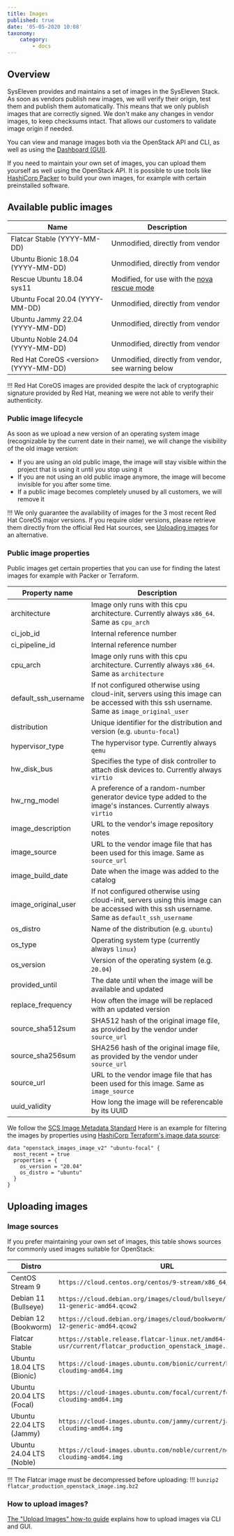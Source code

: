 ```yaml
---
title: Images
published: true
date: '05-05-2020 10:08'
taxonomy:
    category:
        - docs
---
```


## Overview

SysEleven provides and maintains a set of images in the SysEleven Stack. As soon as vendors publish new images, we will verify their origin, test them and publish them automatically. This means that we only publish images that are correctly signed. We don't make any changes in vendor images, to keep checksums intact. That allows our customers to validate image origin if needed.

You can view and manage images both via the OpenStack API and CLI, as well as using the [Dashboard (GUI)](https://cloud.syseleven.de/).

If you need to maintain your own set of images, you can upload them yourself as well using the OpenStack API. It is possible to use tools like [HashiCorp Packer](https://www.packer.io/) to build your own images, for example with certain preinstalled software.

## Available public images

Name                                    | Description                                         |
----------------------------------------|-----------------------------------------------------|
Flatcar Stable (YYYY-MM-DD)             | Unmodified, directly from vendor                    |
Ubuntu Bionic 18.04 (YYYY-MM-DD)        | Unmodified, directly from vendor                    |
Rescue Ubuntu 18.04 sys11               | Modified, for use with the [nova rescue mode](../../03.Howtos/05.nova-rescue-mode/docs.en.md) |
Ubuntu Focal 20.04 (YYYY-MM-DD)         | Unmodified, directly from vendor                    |
Ubuntu Jammy 22.04 (YYYY-MM-DD)         | Unmodified, directly from vendor                    |
Ubuntu Noble 24.04 (YYYY-MM-DD)         | Unmodified, directly from vendor                    |
Red Hat CoreOS <version\> (YYYY-MM-DD)  | Unmodified, directly from vendor, see warning below |

!!! Red Hat CoreOS images are provided despite the lack of cryptographic signature provided by Red Hat, meaning we were not able to verify their authenticity.

### Public image lifecycle

As soon as we upload a new version of an operating system image (recognizable by the current date in their name), we will change the visibility of the old image version:

- If you are using an old public image, the image will stay visible within the project that is using it until you stop using it
- If you are not using an old public image anymore, the image will become invisible for you after some time.
- If a public image becomes completely unused by all customers, we will remove it

!!! We only guarantee the availability of images for the 3 most recent Red Hat CoreOS major versions. If you require older versions, please retrieve them directly from the official Red Hat sources, see <a href="#uploading-images">Uploading images</a> for an alternative.

### Public image properties

Public images get certain properties that you can use for finding the latest images for example with Packer or Terraform.

Property name                    | Description                               |
---------------------------------|-------------------------------------------|
architecture                     | Image only runs with this cpu architecture. Currently always `x86_64`. Same as `cpu_arch` |
ci_job_id                        | Internal reference number                 |
ci_pipeline_id                   | Internal reference number                 |
cpu_arch                         | Image only runs with this cpu architecture. Currently always `x86_64`. Same as `architecture` |
default_ssh_username             | If not configured otherwise using cloud-init, servers using this image can be accessed with this ssh username. Same as `image_original_user` |
distribution                     | Unique identifier for the distribution and version (e.g. `ubuntu-focal`) |
hypervisor_type                  | The hypervisor type. Currently always `qemu` |
hw_disk_bus                      | Specifies the type of disk controller to attach disk devices to. Currently always `virtio` |
hw_rng_model                     | A preference of a random-number generator device type added to the image's instances. Currently always `virtio` |
image_description                | URL to the vendor's image repository notes |
image_source                     | URL to the vendor image file that has been used for this image. Same as `source_url` |
image_build_date                 | Date when the image was added to the catalog |
image_original_user              | If not configured otherwise using cloud-init, servers using this image can be accessed with this ssh username. Same as `default_ssh_username` |
os_distro                        | Name of the distribution (e.g. `ubuntu`) |
os_type                          | Operating system type (currently always `linux`) |
os_version                       | Version of the operating system (e.g. `20.04`) |
provided_until                   | The date until when the image will be available and updated |
replace_frequency                | How often the image will be replaced with an updated version |
source_sha512sum                 | SHA512 hash of the original image file, as provided by the vendor under `source_url` |
source_sha256sum                 | SHA256 hash of the original image file, as provided by the vendor under `source_url` |
source_url                       | URL to the vendor image file that has been used for this image. Same as `image_source` |
uuid_validity                    | How long the image will be referencable by its UUID |

We follow the [SCS Image Metadata Standard](https://docs.scs.community/standards/scs-0102-v1-image-metadata/)
Here is an example for filtering the images by properties using [HashiCorp Terraform's image data source](https://www.terraform.io/docs/providers/openstack/d/images_image_v2.html):

```hcl
data "openstack_images_image_v2" "ubuntu-focal" {
  most_recent = true
  properties = {
    os_version = "20.04"
    os_distro = "ubuntu"
  }
}
```

## Uploading images

### Image sources

If you prefer maintaining your own set of images, this table shows sources for commonly used images suitable for OpenStack:

Distro                    | URL |
--------------------------|-----|
CentOS Stream 9           | `https://cloud.centos.org/centos/9-stream/x86_64/images/` |
Debian 11 (Bullseye)      | `https://cloud.debian.org/images/cloud/bullseye/latest/debian-11-generic-amd64.qcow2` |
Debian 12 (Bookworm)      | `https://cloud.debian.org/images/cloud/bookworm/latest/debian-12-generic-amd64.qcow2` |
Flatcar Stable            | `https://stable.release.flatcar-linux.net/amd64-usr/current/flatcar_production_openstack_image.img.bz2` |
Ubuntu 18.04 LTS (Bionic) | `https://cloud-images.ubuntu.com/bionic/current/bionic-server-cloudimg-amd64.img` |
Ubuntu 20.04 LTS (Focal)  | `https://cloud-images.ubuntu.com/focal/current/focal-server-cloudimg-amd64.img` |
Ubuntu 22.04 LTS (Jammy)  | `https://cloud-images.ubuntu.com/jammy/current/jammy-server-cloudimg-amd64.img` |
Ubuntu 24.04 LTS (Noble)  | `https://cloud-images.ubuntu.com/noble/current/noble-server-cloudimg-amd64.img` |

!!! The Flatcar image must be decompressed before uploading:
!!! `bunzip2 flatcar_production_openstack_image.img.bz2`

### How to upload images?

[The "Upload Images" how-to guide](../../03.Howtos/07.upload-images/docs.en.md) explains how to upload images via CLI and GUI.
